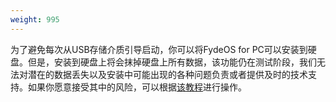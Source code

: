 ```yaml
---
weight: 995
---
```

为了避免每次从USB存储介质引导启动，你可以将FydeOS for PC可以安装到硬盘。但是，安装到硬盘上将会抹掉硬盘上所有数据，该功能仍在测试阶段，我们无法对潜在的数据丢失以及安装中可能出现的各种问题负责或者提供及时的技术支持。如果你愿意接受其中的风险，可以根据[该教程](https://fydeos.com/howto/install-fydeos-to-hdd/)进行操作。